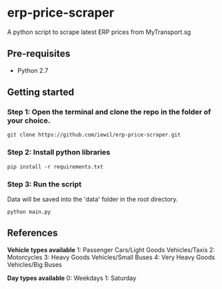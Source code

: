# erp-price-scraper
A python script to scrape latest ERP prices from MyTransport.sg

## Pre-requisites

- Python 2.7

## Getting started

### Step 1: Open the terminal and clone the repo in the folder of your choice.

```
git clone https://github.com/iewil/erp-price-scraper.git
```

### Step 2: Install python libraries

```
pip install -r requirements.txt
```

### Step 3: Run the script

Data will be saved into the 'data' folder in the root directory.
```
python main.py
```

## References

**Vehicle types available**
1: Passenger Cars/Light Goods Vehicles/Taxis
2: Motorcycles
3: Heavy Goods Vehicles/Small Buses
4: Very Heavy Goods Vehicles/Big Buses

**Day types available**
0: Weekdays
1: Saturday

